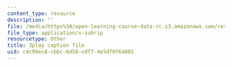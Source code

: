 ```yaml
---
content_type: resource
description: ''
file: /media/https%3A/open-learning-course-data-rc.s3.amazonaws.com/res-6-012-introduction-to-probability-spring-2018/c4c99ec8cbbc6d58cdf74e5df0f64801_TbRh71BMJvw.srt
file_type: application/x-subrip
resourcetype: Other
title: 3play caption file
uid: c4c99ec8-cbbc-6d58-cdf7-4e5df0f64801
---
```

